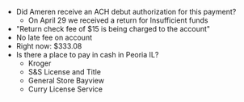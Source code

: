 

- Did Ameren receive an ACH debut authorization for this payment?
	- On April 29 we received a return for Insufficient funds
- "Return check fee of $15 is being charged to the account"
- No late fee on account
- Right now: $333.08
- Is there a place to pay in cash in Peoria IL?
	- Kroger
	- S&S License and Title
	- General Store Bayview
	- Curry License Service